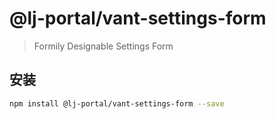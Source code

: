 # @lj-portal/vant-settings-form

> Formily Designable Settings Form

## 安装

```bash
npm install @lj-portal/vant-settings-form --save
```
